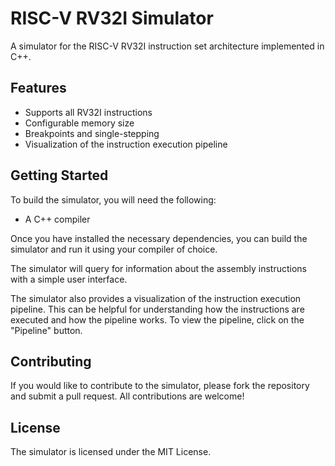 # RISC-V RV32I Simulator

A simulator for the RISC-V RV32I instruction set architecture implemented in C++.

## Features

* Supports all RV32I instructions
* Configurable memory size
* Breakpoints and single-stepping
* Visualization of the instruction execution pipeline

## Getting Started

To build the simulator, you will need the following:

* A C++ compiler

Once you have installed the necessary dependencies, you can build the simulator and run it using your compiler of choice.

The simulator will query for information about the assembly instructions with a simple user interface. 

The simulator also provides a visualization of the instruction execution pipeline. This can be helpful for understanding how the instructions are executed and how the pipeline works. To view the pipeline, click on the "Pipeline" button.

## Contributing

If you would like to contribute to the simulator, please fork the repository and submit a pull request. All contributions are welcome!

## License

The simulator is licensed under the MIT License.
